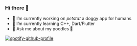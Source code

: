 ### Hi there 👋

- 🔭 I’m currently working on _petstat_ a doggy app for humans.
- 🌱 I’m currently learning C++, Dart/Flutter
- 💬 Ask me about my poodles 🐩

[![spotify-github-profile](https://spotify-github-profile.vercel.app/api/view?uid=1250179375&cover_image=true&theme=compact)](https://github.com/kittinan/spotify-github-profile)

<!--
**cory-g/cory-g** is a ✨ _special_ ✨ repository because its `README.md` (this file) appears on your GitHub profile.
Here are some ideas to get you started:
- 👯 I’m looking to collaborate on ...
- 🤔 I’m looking for help with ...
- 📫 How to reach me: 
- 😄 Pronouns: ...
- ⚡ Fun fact: ...
-->
